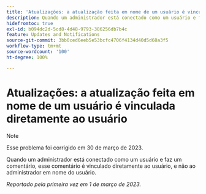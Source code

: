 ```yaml
---
title: 'Atualizações: a atualização feita em nome de um usuário é vinculada diretamente ao usuário'
description: Quando um administrador está conectado como um usuário e faz um comentário, esse comentário é vinculado diretamente ao usuário, e não ao administrador em nome do usuário.
hidefromtoc: true
exl-id: b094dc2d-5cd8-4d48-9793-386256db7b4c
feature: Updates and Notifications
source-git-commit: 3bb0ced6eeb5e53bcfc4706f4134d40d5d68a3f5
workflow-type: tm+mt
source-wordcount: '100'
ht-degree: 100%

---
```


# Atualizações: a atualização feita em nome de um usuário é vinculada diretamente ao usuário

>[!NOTE]
>
>Esse problema foi corrigido em 30 de março de 2023.

Quando um administrador está conectado como um usuário e faz um comentário, esse comentário é vinculado diretamente ao usuário, e não ao administrador em nome do usuário.

_Reportado pela primeira vez em 1 de março de 2023._
